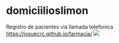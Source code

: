 # domiciilioslimon
Registro de pacientes via llamada telefonica 
https://josuecrc.github.io/farmacia/
<img src="https://intranet.ccss.sa.cr/sitios/farmacialimon/Imagenes%20Farmacia/domicilios.png">
